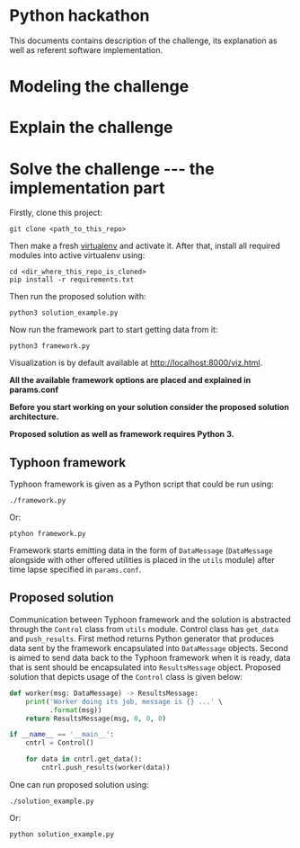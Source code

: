 # Python hackathon
This documents contains description of the challenge, its explanation
as well as referent software implementation.

# Modeling the challenge

# Explain the challenge

# Solve the challenge --- the implementation part
Firstly, clone this project:

``` shell
git clone <path_to_this_repo>
```

Then make a fresh [virtualenv](https://virtualenv.pypa.io/en/stable/)
and activate it. After that, install all required modules into active
virtualenv using:

``` shell
cd <dir_where_this_repo_is_cloned>
pip install -r requirements.txt
```

Then run the proposed solution with:

``` shell
python3 solution_example.py
```

Now run the framework part to start getting data from it:

``` shell
python3 framework.py
```

Visualization is by default available at
[http://localhost:8000/viz.html](http://localhost:8000/viz.html).

**All the available framework options are placed and explained in
params.conf**

**Before you start working on your solution consider the proposed
solution architecture.**

**Proposed solution as well as framework requires Python 3.**

## Typhoon framework
Typhoon framework is given as a Python script that could be run using:

``` shell
./framework.py
```

Or:

``` shell
ptyhon framework.py
```

Framework starts emitting data in the form of `DataMessage`
(`DataMessage` alongside with other offered utilities is placed in the
`utils` module) after time lapse specified in `params.conf`.

## Proposed solution
Communication between Typhoon framework and the solution is abstracted
through the `Control` class from `utils` module. Control class has
`get_data` and `push_results`. First method returns Python generator
that produces data sent by the framework encapsulated into
`DataMessage` objects. Second is aimed to send data back to the
Typhoon framework when it is ready, data that is sent should be
encapsulated into `ResultsMessage` object. Proposed solution that
depicts usage of the `Control` class is given below:

``` python
def worker(msg: DataMessage) -> ResultsMessage:
    print('Worker doing its job, message is {} ...' \
          .format(msg))
    return ResultsMessage(msg, 0, 0, 0)

if __name__ == '__main__':
    cntrl = Control()

    for data in cntrl.get_data():
        cntrl.push_results(worker(data))
```

One can run proposed solution using:

``` shell
./solution_example.py
```

Or:

``` shell
python solution_example.py
```
